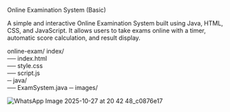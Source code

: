 Online Examination System (Basic)

A simple and interactive Online Examination System built using Java, HTML, CSS, and JavaScript.
It allows users to take exams online with a timer, automatic score calculation, and result display.

online-exam/
index/               
── index.html        
── style.css        
── script.js        
─ java/                 
── ExamSystem.java
─ images/               
   
![WhatsApp Image 2025-10-27 at 20 42 48_c0876e17](https://github.com/user-attachments/assets/e76abbfc-a17e-4d14-aed1-7b32b1357745)
